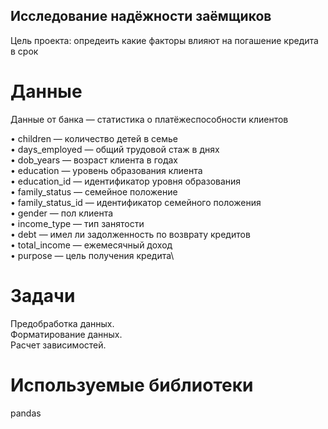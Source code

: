 ## Исследование надёжности заёмщиков
Цель проекта: опредеить какие факторы влияют на погашение кредита в срок

# Данные
Данные от банка — статистика о платёжеспособности клиентов

•	children — количество детей в семье\
•	days_employed — общий трудовой стаж в днях\
•	dob_years — возраст клиента в годах\
•	education — уровень образования клиента\
•	education_id — идентификатор уровня образования\
•	family_status — семейное положение\
•	family_status_id — идентификатор семейного положения\
•	gender — пол клиента\
•	income_type — тип занятости\
•	debt — имел ли задолженность по возврату кредитов\
•	total_income — ежемесячный доход\
•	purpose — цель получения кредита\


# Задачи
Предобработка данных.\
Форматирование данных.\
Расчет зависимостей.


# Используемые библиотеки
pandas
